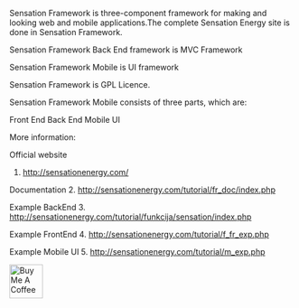 Sensation Framework is three-component framework for making and looking web and mobile applications.The complete Sensation Energy site is done in Sensation Framework.

Sensation Framework Back End framework is MVC Framework

Sensation Framework Mobile is UI framework

Sensation Framework is GPL Licence.

Sensation Framework Mobile consists of three parts, which are:

Front End
Back End
Mobile UI

More information:

Official website
1. http://sensationenergy.com/

Documentation
2. http://sensationenergy.com/tutorial/fr_doc/index.php

Example BackEnd
3. http://sensationenergy.com/tutorial/funkcija/sensation/index.php

Example FrontEnd
4. http://sensationenergy.com/tutorial/f_fr_exp.php

Example Mobile UI
5. http://sensationenergy.com/tutorial/m_exp.php

 <a href="https://www.buymeacoffee.com/SenEne" target="_blank"><img src="https://cdn.buymeacoffee.com/buttons/v2/default-blue.png" alt="Buy Me A Coffee" style="height: 60px !important;width: 59px !important;" ></a>
